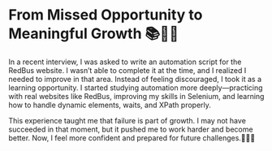 # From Missed Opportunity to Meaningful Growth 📚🐱‍🏍

In a recent interview, I was asked to write an automation script for the RedBus website. I wasn’t able to complete it at the time, and I realized I needed to improve in that area.
Instead of feeling discouraged, I took it as a learning opportunity. I started studying automation more deeply—practicing with real websites like RedBus, improving my skills in Selenium, and learning how to handle dynamic elements, waits, and XPath properly.

This experience taught me that failure is part of growth. I may not have succeeded in that moment, but it pushed me to work harder and become better. Now, I feel more confident and prepared for future challenges.🐱‍🏍🎇
